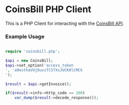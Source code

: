 # CoinsBill PHP Client

This is a PHP Client for interacting with the [CoinsBill API](https://www.coinsbill.com/developers).

### Example Usage



```php

require 'coinsbill.php';

$api = new CoinsBill;
$api->set_option('access_token
', 'a9esthaVUjOuvzTCSTXsJUCK0lCMCk
');

$result = $api->getInvoice();

if($result->info->http_code == 200)
    var_dump($result->decode_response());

```